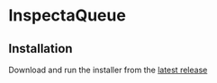 # InspectaQueue

## Installation
Download and run the installer from the [latest release](https://github.com/BobbyRachkov/InspectaQueue/releases/latest)

